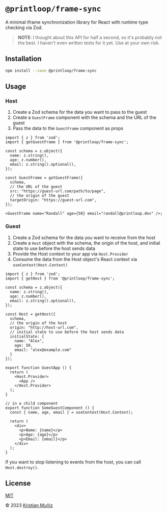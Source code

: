 # `@printloop/frame-sync`

A minimal iframe synchronization library for React with runtime type checking via Zod.

> **NOTE**:
> I thought about this API for half a second, so it's probably not the best. I haven't even written tests for it yet. Use at your own risk.

## Installation

```bash
npm install --save @printloop/frame-sync
```

## Usage

### Host

1. Create a Zod schema for the data you want to pass to the guest
2. Create a `GuestFrame` component with the schema and the URL of the guest
3. Pass the data to the `GuestFrame` component as props

```tsx
import { z } from 'zod';
import { getGuestFrame } from '@printloop/frame-sync';

const schema = z.object({
  name: z.string(),
  age: z.number(),
  email: z.string().optional(),
});

const GuestFrame = getGuestFrame({
  schema,
  // the URL of the guest
  src: "https://guest-url.com/path/to/page",
  // the origin of the guest
  targetOrigin: "https://guest-url.com",
});

<GuestFrame name="Randall" age={50} email="randall@printloop.dev" />;
```

### Guest

1. Create a Zod schema for the data you want to receive from the host
2. Create a `Host` object with the schema, the origin of the host, and initial state to use before the host sends data
3. Provide the Host context to your app via `Host.Provider`
4. Consume the data from the Host object's React context via `useContext(Host.Context)`

```tsx
import { z } from 'zod';
import { getHost } from '@printloop/frame-sync';

const schema = z.object({
  name: z.string(),
  age: z.number(),
  email: z.string().optional(),
});

const Host = getHost({
  schema,
  // the origin of the host
  origin: "http://host-url.com",
  // initial state to use before the host sends data
  initialState: {
    name: "Alex",
    age: 50,
    email: "alex@example.com"
  }
});

export function GuestApp () {
  return (
    <Host.Provider>
      <App />
    </Host.Provider>
  );
}
```

```tsx
// in a child component
export function SomeGuestComponent () {
  const { name, age, email } = useContext(Host.Context);

  return (
    <div>
      <p>Name: {name}</p>
      <p>Age: {age}</p>
      <p>Email: {email}</p>
    </div>
  );
}
```

If you want to stop listening to events from the host, you can call `Host.destroy()`.

## License

[MIT](LICENSE)

© 2023 [Kristian Muñiz](https://krismuniz.com)
